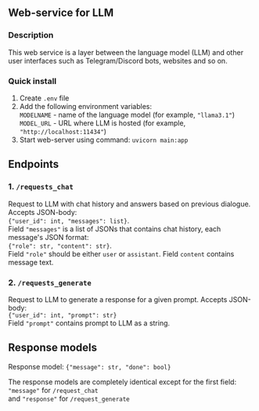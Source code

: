 ## Web-service for LLM

### Description
This web service is a layer between the language model (LLM) and other user interfaces such as Telegram/Discord bots, websites and so on. 

### Quick install

1. Create `.env` file
2. Add the following environment variables:\
`MODELNAME` - name of the language model (for example, `"llama3.1"`)\
`MODEL_URL` - URL where LLM is hosted (for example, `"http://localhost:11434"`)
3. Start web-server using command: `uvicorn main:app`

## Endpoints

### 1. `/requests_chat`
Request to LLM with chat history and answers based on previous dialogue. Accepts JSON-body:\
```{"user_id": int, "messages": list}```.\
Field `"messages"` is a list of JSONs that contains chat history, each message's JSON format:\
```{"role": str, "content": str}```. \
Field `"role"` should be either `user` or `assistant`. Field `content` contains message text.

### 2. `/requests_generate`
Request to LLM to generate a response for a given prompt. Accepts JSON-body:\
```{"user_id": int, "prompt": str}```\
Field `"prompt"` contains prompt to LLM as a string.

## Response models
Response model:
`{"message": str, "done": bool}`

The response models are completely identical except for the first field:  
`"message"` for `/request_chat` \
and `"response"` for `/request_generate`